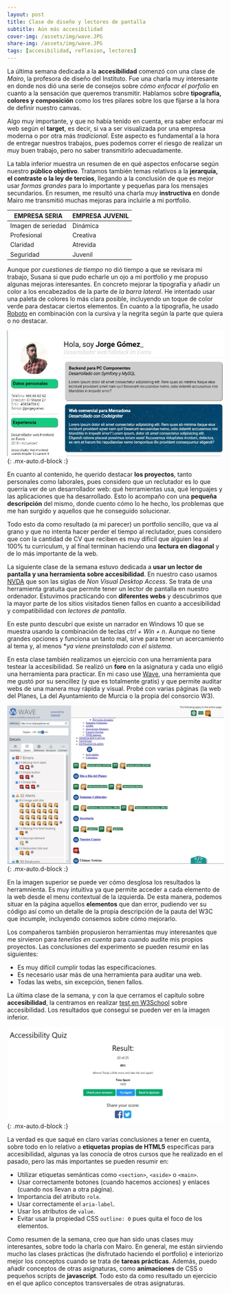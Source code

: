 ```yaml
---
layout: post
title: Clase de diseño y lectores de pantalla
subtitle: Aún más accesibilidad
cover-img: /assets/img/wave.JPG
share-img: /assets/img/wave.JPG
tags: [accesibilidad, reflexion, lectores]
---
```


La última semana dedicada a la **accesibilidad** comenzó con una clase de *Mairo*, la profesora de diseño del Instituto. Fue una charla muy interesante en donde nos dió una serie de consejos sobre *cómo enfocar el porfolio* en cuanto a la sensación que queremos transmitir. Hablamos sobre **tipografía, colores y composición** como los tres pilares sobre los que fijarse a la hora de definir nuestro canvas.

Algo muy importante, y que no había tenido en cuenta, era saber enfocar mi web según el **target**, es decir, si va a ser visualizada por una empresa moderna o por otra más *tradicional*. Este aspecto es fundamental a la hora de entregar nuestros trabajos, pues podemos correr el riesgo de realizar un muy buen trabajo, pero no saber transmitirlo adecuadamente.

La tabla inferior muestra un resumen de en qué aspectos enfocarse según nuestro **público objetivo**. Tratamos también temas relativos a la **jerarquía, el contraste o la ley de tercios**, llegando a la conclusión de que es mejor usar *formas grandes* para lo importante y pequeñas para los mensajes secundarios. En resumen, me resultó una charla muy **instructiva** en donde Mairo me transmitió muchas mejoras para incluirle a mi portfolio.

<div style="margin-left: auto; margin-right:auto;">

| EMPRESA SERIA | EMPRESA JUVENIL |
|---|---|
| Imagen de seriedad | Dinámica |
| Profesional | Creativa |
| Claridad | Atrevida |
| Seguridad | Juvenil |
 
 </div>
 
Aunque por *cuestiones de tiempo* no dió tiempo a que se revisara mi trabajo, Susana si que pudo echarle un ojo a mi portfolio y me propuso algunas mejoras interesantes. En concreto mejorar la tipografía y añadir un color a los encabezados de la parte de *la barra lateral*. He intentado usar una paleta de colores lo más clara posible, incluyendo un toque de color verde para destacar ciertos elementos. En cuanto a la tipografía, he usado [Roboto](https://fonts.google.com/specimen/Roboto) en combinación con la cursiva y la negrita según la parte que quiera o no destacar.

![Detalle de portfolio](/assets/img/portf2.JPG){: .mx-auto.d-block :}

En cuanto al contenido, he querido destacar **los proyectos**, tanto personales como laborales, pues considero que un reclutador es lo que querría ver de un desarrollador web: qué herramientas usa, qué lenguajes y las aplicaciones que ha desarrollado. Esto lo acompaño con una **pequeña descripción** del mismo, donde cuento cómo lo he hecho, los problemas que me han surgido y aquellos que he conseguido solucionar.

Todo esto da como resultado (a mi parecer) un portfolio sencillo, que va al grano y que no intenta hacer perder el tiempo al reclutador, pues considero que con la cantidad de CV que reciben es muy dificil que alguien lea al 100% tu curriculum, y al final terminan haciendo una **lectura en diagonal** y de lo más importante de la web.

La siguiente clase de la semana estuvo dedicada a **usar un lector de pantalla y una herramienta sobre accesibilidad**. En nuestro caso usamos [NVDA](https://nvda.es/) que son las siglas de *Non Visual Desktop Access*. Se trata de una herramienta gratuita que permite tener un lector de pantalla en nuestro ordenador. Estuvimos practicando con **diferentes webs** y descubrimos que la mayor parte de los sitios visitados tienen fallos en cuanto a accesibilidad y compatibilidad con *lectores de pantalla*.

En este punto descubrí que existe un narrador en Windows 10 que se muestra usando la combinación de teclas *ctrl + Win + n*. Aunque no tiene grandes opciones y funciona un tanto mal, sirve para tener un acercamiento al tema y, al menos **ya viene preinstalado con el sistema*.

En esta clase también realizamos un ejercicio con una herramienta para testear la accesibilidad. Se realizó un **foro** en la asignatura y cada uno eligió una herramienta para practicar. En mi caso use [Wave](https://wave.webaim.org/), una herramienta que me gustó por su sencillez (y que es totalmente gratis) y que permite auditar webs de una manera muy rápida y visual. Probé con varias páginas (la web del Planes, La del Ayuntamiento de Murcia o la propia del consorcio W3).

![Detalle de la herramienta Wave](/assets/img/wherr.JPG){: .mx-auto.d-block :}

En la imagen superior se puede ver cómo desglosa los resultados la herramnienta. Es muy intuitiva ya que permite acceder a cada elemento de la web desde el menu contextual de la izquierda. De esta manera, podemos situar en la página aquellos **elementos** que dan error, pudiendo ver su código así como un detalle de la propia descripción de la pauta del W3C que incumple, incluyendo consemos sobre cómo mejorarlo. 

Los compañeros también propusieron herramientas muy interesantes que me sirvieron para *tenerlas en cuenta* para cuando audite mis propios proyectos. Las conclusiones del experimento se pueden resumir en las siguientes:

- Es muy difícil cumplir todas las especificaciones.
- Es necesario usar más de una herramienta para auditar una web.
- Todas las webs, sin excepción, tienen fallos.

La última clase de la semana, y con la que cerramos el capítulo sobre **accesibilidad**, la centramos en realizar [test en W3School](https://www.w3schools.com/accessibility/index.php) sobre accesibilidad. Los resultados que conseguí se pueden ver en la imagen inferior.

![Test W3Schools](/assets/img/qtest.JPG){: .mx-auto.d-block :}

La verdad es que saqué en claro varias conclusiones a tener en cuenta, sobre todo en lo relativo a **etiquetas propias de HTML5** específicas para accesibilidad, algunas ya las conocía de otros cursos que he realizado en el pasado, pero las más importantes se pueden resumir en:

- Utilizar etiquetas semánticas como `<section>`, `<aside>` o `<main>`.
- Usar correctamente botones (cuando hacemos acciones) y enlaces (cuando nos llevan a otra página).
- Importancia del atributo `role`.
- Usar correctamente el `aria-label`.
- Usar los atributos de `value`.
- Evitar usar la propiedad CSS `outline: 0` pues quita el foco de los elementos.

Como resumen de la semana, creo que han sido unas clases muy interesantes, sobre todo la charla con Mairo. En general, me están sirviendo mucho las clases prácticas (he disfrutado haciendo el portfolio) e interiorizo mejor los conceptos cuando se trata de **tareas prácticas**. Además, puedo añadir conceptos de otras asignaturas, como **animaciones** de CSS o pequeños scripts de **javascript**. Todo esto da como resultado un ejercicio en el que aplico conceptos transversales de otras asignaturas.

